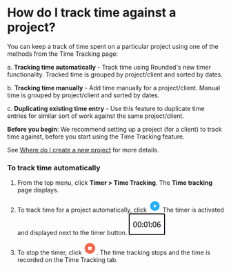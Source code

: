 # How do I track time against a project? 

You can keep a track of time spent on a particular project using one of the methods from the Time Tracking page:

a. **Tracking time automatically** - Track time using Rounded's new timer functionality. Tracked time is grouped by project/client and sorted by dates.

b. **Tracking time manually** - Add time manually for a project/client. Manual time is grouped by project/client and sorted by dates.

c. **Duplicating existing time entry** - Use this feature to duplicate time entries for similar sort of work against the same project/client.

**Before you begin**: We recommend setting up a project (for a client) to track time against, before you start using the Time Tracking feature.

See [Where do I create a new project](/projects/where-do-i-create-a-new-project.md) for more details.


### To track time automatically

1) From the top menu, click **Timer > Time Tracking**.
   The **Time tracking** page displays. 
   
2) To track time for a project automatically, click ![**Start Timer**.](/assets/Start_Timer_button.png)
   The timer is activated and displayed next to the timer button.
   ![](/assets/timer.png)
3) To stop the timer,  click ![](/assets/stoptimer.png).
   The time tracking stops and the time is recorded on the Time Tracking tab.
